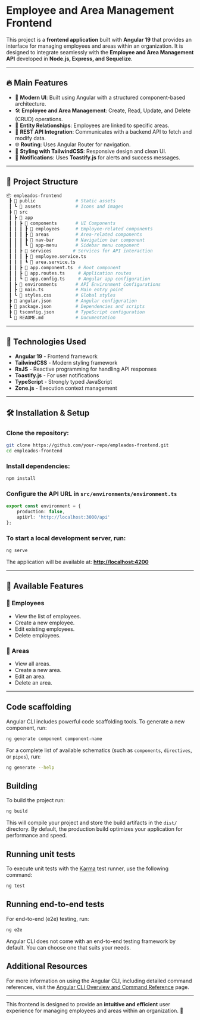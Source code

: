 # Employee and Area Management Frontend

This project is a **frontend application** built with **Angular 19** that provides an interface for managing employees and areas within an organization. It is designed to integrate seamlessly with the **Employee and Area Management API** developed in **Node.js, Express, and Sequelize**.

---

## 🔥 Main Features

- 🎨 **Modern UI**: Built using Angular with a structured component-based architecture.
- 🛠 **Employee and Area Management**: Create, Read, Update, and Delete (CRUD) operations.
- 🏢 **Entity Relationships**: Employees are linked to specific areas.
- 📡 **REST API Integration**: Communicates with a backend API to fetch and modify data.
- 🌐 **Routing**: Uses Angular Router for navigation.
- 🎨 **Styling with TailwindCSS**: Responsive design and clean UI.
- 🔔 **Notifications**: Uses **Toastify.js** for alerts and success messages.

---

## 📂 Project Structure

```bash
📦 empleados-frontend
 ┣ 📂 public               # Static assets
 ┃ ┗ 📂 assets             # Icons and images
 ┣ 📂 src
 ┃ ┣ 📂 app
 ┃ ┃ ┣ 📂 components       # UI Components
 ┃ ┃ ┃ ┣ 📂 employees      # Employee-related components
 ┃ ┃ ┃ ┣ 📂 areas          # Area-related components
 ┃ ┃ ┃ ┣ 📂 nav-bar        # Navigation bar component
 ┃ ┃ ┃ ┗ 📂 app-menu       # Sidebar menu component
 ┃ ┃ ┣ 📂 services        # Services for API interaction
 ┃ ┃ ┃ ┣ 📜 employee.service.ts
 ┃ ┃ ┃ ┗ 📜 area.service.ts
 ┃ ┃ ┣ 📜 app.component.ts  # Root component
 ┃ ┃ ┣ 📜 app.routes.ts     # Application routes
 ┃ ┃ ┗ 📜 app.config.ts     # Angular app configuration
 ┃ ┣ 📂 environments       # API Environment Configurations
 ┃ ┣ 📜 main.ts            # Main entry point
 ┃ ┗ 📜 styles.css         # Global styles
 ┣ 📜 angular.json         # Angular configuration
 ┣ 📜 package.json         # Dependencies and scripts
 ┣ 📜 tsconfig.json        # TypeScript configuration
 ┗ 📜 README.md            # Documentation
```

---

## 🚀 Technologies Used

- **Angular 19** - Frontend framework
- **TailwindCSS** - Modern styling framework
- **RxJS** - Reactive programming for handling API responses
- **Toastify.js** - For user notifications
- **TypeScript** - Strongly typed JavaScript
- **Zone.js** - Execution context management

---

## 🛠 Installation & Setup

### Clone the repository:

```sh
git clone https://github.com/your-repo/empleados-frontend.git
cd empleados-frontend
```

### Install dependencies:

```sh
npm install
```

### Configure the API URL in `src/environments/environment.ts`

```ts
export const environment = {
    production: false,
    apiUrl: 'http://localhost:3000/api'
};
```

### To start a local development server, run:

```sh
ng serve
```

The application will be available at: **[http://localhost:4200](http://localhost:4200)**

---

## 📌 Available Features

### 🔹 Employees

- View the list of employees.
- Create a new employee.
- Edit existing employees.
- Delete employees.

### 🔹 Areas

- View all areas.
- Create a new area.
- Edit an area.
- Delete an area.

---

## Code scaffolding

Angular CLI includes powerful code scaffolding tools. To generate a new component, run:

```bash
ng generate component component-name
```

For a complete list of available schematics (such as `components`, `directives`, or `pipes`), run:

```bash
ng generate --help
```

## Building

To build the project run:

```bash
ng build
```

This will compile your project and store the build artifacts in the `dist/` directory. By default, the production build optimizes your application for performance and speed.

## Running unit tests

To execute unit tests with the [Karma](https://karma-runner.github.io) test runner, use the following command:

```bash
ng test
```

## Running end-to-end tests

For end-to-end (e2e) testing, run:

```bash
ng e2e
```

Angular CLI does not come with an end-to-end testing framework by default. You can choose one that suits your needs.

## Additional Resources

For more information on using the Angular CLI, including detailed command references, visit the [Angular CLI Overview and Command Reference](https://angular.dev/tools/cli) page.

---

This frontend is designed to provide an **intuitive and efficient** user experience for managing employees and areas within an organization. 🚀

